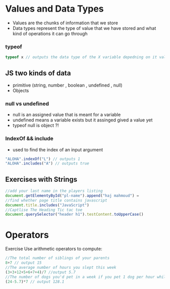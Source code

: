 # Values and Data Types
- Values are the chunks of information that we store 
- Data types represent the type of value that we have stored and what kind of operations it can go through

### typeof
```javascript
typeof x // outputs the data type of the X variable depedning on it value 
```
## JS two kinds of data 
- primitive (string, number , boolean , undefined , null)
- Objects
  
### null vs undefined 
- null is an assigned value that is meant for a variable
- undefined means a variable exists but it assinged gived a value yet
- typeof null is object ?!

### IndexOf && include
- used to find the index of an input argument 
```javascript
"ALOHA".indexOf("L") // outputs 1
"ALOHA".includes("A") // outputs true
```
## Exercises with Strings
```javascript
//add your last name in the players listing
document.getElementyById("pl-name").append("haj mahmoud") =
//find whether page title contains javascript
document.title.includes("JavaScript")
//Captlise The Heading Tic tac toe
document.querySelector("header h1").testContent.toUpperCase()
```
# Operators 
Exercise
Use arithmetic operators to compute:
```javascript
//The total number of siblings of your parents
8+7 // output 15
//The average number of hours you slept this week
(3+3+12+5+6+7+4)/7 //output 5.7
//The number of dogs you'd pet in a week if you pet 1 dog per hour while awake
(24-5.7)*7 // output 128.1
```
